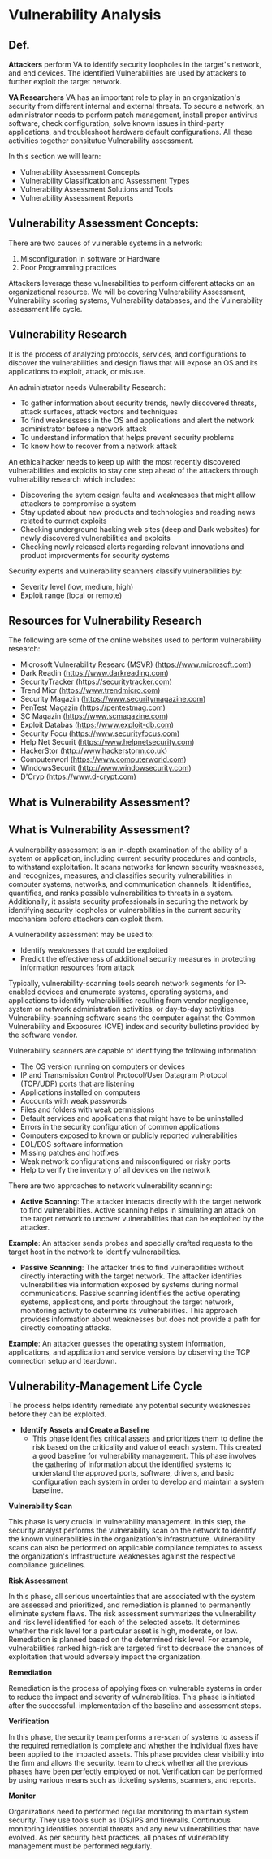 # Vulnerability Analysis

## Def.

**Attackers** perform VA to identify security loopholes in the target's network, and end devices. The identified Vulnerabilities are used by attackers to further exploit the target network.

**VA Researchers** VA has an important role to play in an organization's security from different internal and external threats.
To secure a network, an administrator needs to perform patch management, install proper antivirus software, check configuration, solve known issues in third-party applications, and troubleshoot hardware default configurations. All these activities together consitutue Vulnerability assessment.

In this section we will learn:
 - Vulnerability Assessment Concepts
 - Vulnerability Classification and Assessment Types
 - Vulnerability Assessment Solutions and Tools
 - Vulnerability Assessment Reports


## Vulnerability Assessment Concepts:

There are two causes of vulnerable systems in a network:
1. Misconfiguration in software or Hardware
2. Poor Programming practices

Attackers leverage these vulnerabilities to perform different attacks on an organizational resource.
We will be covering Vulnerability Assessment, Vulnerability scoring systems, Vulnerability databases, and the Vulnerability assessment life cycle.

## Vulnerability Research

It is the process of analyzing protocols, services, and configurations to discover the vulnerabilities and design flaws that will expose an OS and its applications to exploit, attack, or misuse.

An administrator needs Vulnerability Research:
- To gather information about security trends, newly discovered threats, attack surfaces, attack vectors and techniques
- To find weaknessess in the OS and applications and alert the network administrator before a network attack
- To understand information that helps prevent security problems
- To know how to recover from a network attack

An ethicalhacker needs to keep up with the most recently discovered vulnerabilities and exploits to stay one step ahead of the attackers through vulnerability research which includes:
- Discovering the sytem design faults and weaknesses that might alllow attackers to compromise a system
- Stay updated about new products and technologies and reading news related to currnet exploits
- Checking underground hacking web sites (deep and Dark websites) for newly discovered vulnerabilities and exploits
- Checking newly released alerts regarding relevant innovations and product improverments for security systems

Security experts and vulnerability scanners classify vulnerabilities by:
- Severity level (low, medium, high)
- Exploit range (local or remote)

## Resources for Vulnerability Research

The following are some of the online websites used to perform vulnerability research:

- Microsoft Vulnerability Researc (MSVR) (https://www.microsoft.com)
- Dark Readin (https://www.darkreading.com)
- SecurityTracker (https://securitytracker.com)
- Trend Micr (https://www.trendmicro.com)
- Security Magazin (https://www.securitymagazine.com)
- PenTest Magazin (https://pentestmag.com)
- SC Magazin (https://www.scmagazine.com)
- Exploit Databas (https://www.exploit-db.com)
- Security Focu (https://www.securityfocus.com)
- Help Net Securit (https://www.helpnetsecurity.com)
- HackerStor (http://www.hackerstorm.co.uk)
- Computerworl (https://www.computerworld.com)
- WindowsSecurit (http://www.windowsecurity.com)
- D'Cryp (https://www.d-crypt.com)

## What is Vulnerability Assessment?

## What is Vulnerability Assessment?

A vulnerability assessment is an in-depth examination of the ability of a system or application, including current security procedures and controls, to withstand exploitation. It scans networks for known security weaknesses, and recognizes, measures, and classifies security vulnerabilities in computer systems, networks, and communication channels. It identifies, quantifies, and ranks possible vulnerabilities to threats in a system. Additionally, it assists security professionals in securing the network by identifying security loopholes or vulnerabilities in the current security mechanism before attackers can exploit them.

A vulnerability assessment may be used to:

- Identify weaknesses that could be exploited
- Predict the effectiveness of additional security measures in protecting information resources from attack

Typically, vulnerability-scanning tools search network segments for IP-enabled devices and enumerate systems, operating systems, and applications to identify vulnerabilities resulting from vendor negligence, system or network administration activities, or day-to-day activities. Vulnerability-scanning software scans the computer against the Common Vulnerability and Exposures (CVE) index and security bulletins provided by the software vendor.

Vulnerability scanners are capable of identifying the following information:

- The OS version running on computers or devices
- IP and Transmission Control Protocol/User Datagram Protocol (TCP/UDP) ports that are listening
- Applications installed on computers
- Accounts with weak passwords
- Files and folders with weak permissions
- Default services and applications that might have to be uninstalled
- Errors in the security configuration of common applications
- Computers exposed to known or publicly reported vulnerabilities
- EOL/EOS software information
- Missing patches and hotfixes
- Weak network configurations and misconfigured or risky ports
- Help to verify the inventory of all devices on the network

There are two approaches to network vulnerability scanning:

- **Active Scanning**: The attacker interacts directly with the target network to find vulnerabilities. Active scanning helps in simulating an attack on the target network to uncover vulnerabilities that can be exploited by the attacker.

**Example**: An attacker sends probes and specially crafted requests to the target host in the network to identify vulnerabilities.

- **Passive Scanning**: The attacker tries to find vulnerabilities without directly interacting with the target network. The attacker identifies vulnerabilities via information exposed by systems during normal communications. Passive scanning identifies the active operating systems, applications, and ports throughout the target network, monitoring activity to determine its vulnerabilities. This approach provides information about weaknesses but does not provide a path for directly combating attacks.

**Example**: An attacker guesses the operating system information, applications, and application and service versions by observing the TCP connection setup and teardown.











## Vulnerability-Management Life Cycle

The process helps identify remediate any potential security weaknesses before they can be exploited.


- **Identify Assets and Create a Baseline**
    - This phase identifies critical assets and prioritizes them to define the risk based on the criticality and value of eeach system. This created a good baseline for vulnerability management. This phase involves the gathering of information about the identified systems to understand the approved ports, software, drivers, and basic configuration each system in order to develop and maintain a system baseline.

**Vulnerability Scan**

This phase is very crucial in vulnerability management. In this step, the security analyst performs the vulnerability scan on the network to identify the known vulnerabilities in the organization's infrastructure. Vulnerability scans can also be performed on applicable compliance templates to assess the organization's Infrastructure weaknesses against the respective compliance guidelines.

**Risk Assessment**

In this phase, all serious uncertainties that are associated with the system are assessed and prioritized, and remediation is planned to permanently eliminate system flaws. The risk assessment summarizes the vulnerability and risk level identified for each of the selected assets. It determines whether the risk level for a particular asset is high, moderate, or low. Remediation is planned based on the determined risk level. For example, vulnerabilities ranked high-risk are targeted first to decrease the chances of exploitation that would adversely impact the organization.

**Remediation**

Remediation is the process of applying fixes on vulnerable systems in order to reduce the impact and severity of vulnerabilities. This phase is initiated after the successful. implementation of the baseline and assessment steps.

**Verification**

In this phase, the security team performs a re-scan of systems to assess if the required remediation is complete and whether the individual fixes have been applied to the impacted assets. This phase provides clear visibility into the firm and allows the security. team to check whether all the previous phases have been perfectly employed or not. Verification can be performed by using various means such as ticketing systems, scanners, and reports.

**Monitor**

Organizations need to performed regular monitoring to maintain system security. They use tools such as IDS/IPS and firewalls. Continuous monitoring identifies potential threats and any new vulnerabilities that have evolved. As per security best practices, all phases of vulnerability management must be performed regularly.
